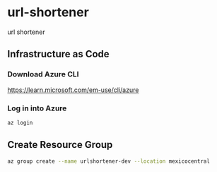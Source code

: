 # url-shortener
url shortener

## Infrastructure as Code

### Download Azure CLI
https://learn.microsoft.com/em-use/cli/azure

### Log in into Azure
```bash
az login
```

## Create Resource Group

```bash
az group create --name urlshortener-dev --location mexicocentral
```